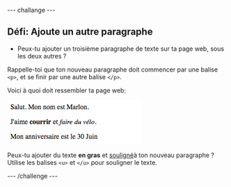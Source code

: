 \--- challange \---

## Défi: Ajoute un autre paragraphe

- Peux-tu ajouter un troisième paragraphe de texte sur ta page web, sous les deux autres ?

Rappelle-toi que ton nouveau paragraphe doit commencer par une balise `<p>`, et se finir par une autre balise `</p>`.

Voici à quoi doit ressembler ta page web:

![capture d'écran](images/birthday-paragraph.png)

Peux-tu ajouter du texte **en gras** et <u>souligné</u>à ton nouveau paragraphe ? Utilise les balises `<u>` et `</u>` pour souligner le texte.

\--- /challenge \---